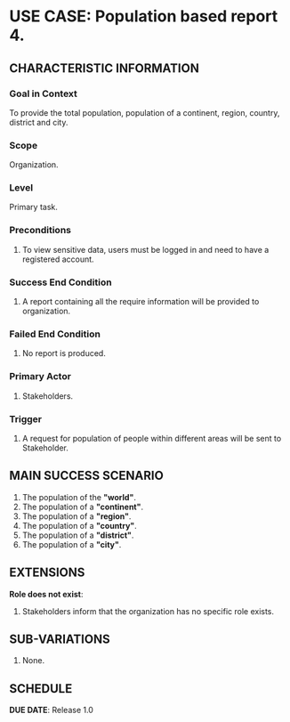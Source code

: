# USE CASE: Population based report 4.

## CHARACTERISTIC INFORMATION

### Goal in Context

To provide the total population, population of a continent, region, country, district and city.

### Scope

Organization.

### Level

Primary task.

### Preconditions
 
1. To view sensitive data, users must be logged in and need to have a registered account.

### Success End Condition

1. A report containing all the require information will be provided to organization.

### Failed End Condition

1. No report is produced.

### Primary Actor

1. Stakeholders.

### Trigger

1. A request for population of people within different areas will be sent to Stakeholder.

## MAIN SUCCESS SCENARIO

1. The population of the **"world"**.
2. The population of a **"continent"**.
3. The population of a **"region"**.
4. The population of a **"country"**.
5. The population of a **"district"**.
6. The population of a **"city"**.

## EXTENSIONS

**Role does not exist**:

1. Stakeholders inform that the organization has no specific role exists.

## SUB-VARIATIONS

1. None.

## SCHEDULE

**DUE DATE**: Release 1.0
